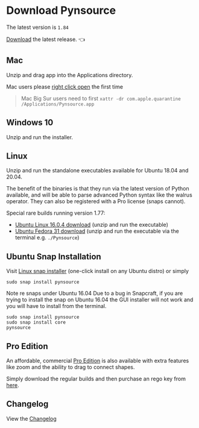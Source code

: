 # Download Pynsource 

The latest version is `1.84`

[Download](https://github.com/abulka/pynsource/releases/latest) the latest release. 👈

## Mac

Unzip and drag app into the Applications directory.

Mac users please [right click open](https://www.howtogeek.com/205393/gatekeeper-101-why-your-mac-only-allows-apple-approved-software-by-default/) the first time

> Mac Big Sur users need to first `xattr -dr com.apple.quarantine /Applications/Pynsource.app`

## Windows 10

Unzip and run the installer.

## Linux

Unzip and run the standalone executables available for Ubuntu 18.04 and 20.04.

The benefit of the binaries is that they run via the latest version of Python available, and will be able to parse advanced Python syntax like the walrus operator. They can also be registered with a Pro license (snaps cannot).

Special rare builds running version 1.77:
 * [Ubuntu Linux 16.0.4 download](http://bit.ly/pynsource-1-77-ubuntu-16) (unzip and run the executable) 
 * [Ubuntu Fedora 31 download](https://github.com/abulka/pynsource/releases/download/version-1.77/pynsource-1.77-fedora-31.zip) (unzip and run the executable via the terminal e.g. `./Pynsource`)

## Ubuntu Snap Installation

Visit [Linux snap installer](http://bit.ly/pynsource-snap) (one-click install on any Ubuntu distro) or simply

    sudo snap install pynsource

Note re snaps under Ubuntu 16.04 Due to a bug in Snapcraft, if you are trying to install the snap on Ubuntu 16.04 the GUI installer will not work and you will have to install from the terminal.

    sudo snap install pynsource
    sudo snap install core
    pynsource 

## Pro Edition

An affordable, commercial [Pro Edition](http://pynsource.com/pricing.html) is also available with extra features 
like zoom and the ability to drag to connect shapes.

Simply download the regular builds and then purchase an rego key from [here](http://pynsource.com/pricing.html).

## Changelog

View the [Changelog](CHANGELOG.md)
